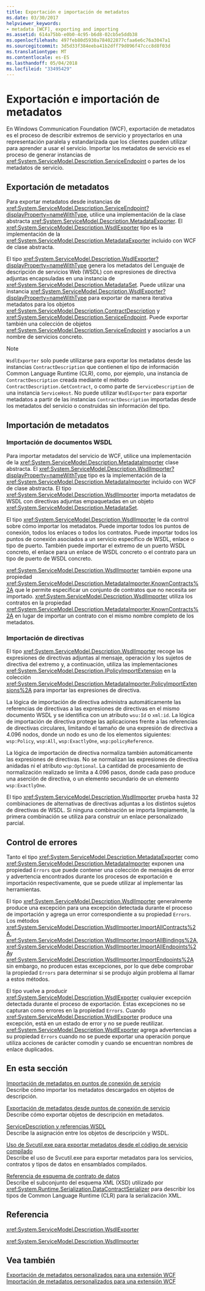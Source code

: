 ```yaml
---
title: Exportación e importación de metadatos
ms.date: 03/30/2017
helpviewer_keywords:
- metadata [WCF], exporting and importing
ms.assetid: 614a75bb-e0b0-4c95-b6d8-02cb5e5ddb38
ms.openlocfilehash: 497feb80d5930a784022877cfaa6e6c76a3047a1
ms.sourcegitcommit: 3d5d33f384eeba41b2dff79d096f47ccc8d8f03d
ms.translationtype: MT
ms.contentlocale: es-ES
ms.lasthandoff: 05/04/2018
ms.locfileid: "33495429"
---
```

# <a name="exporting-and-importing-metadata"></a>Exportación e importación de metadatos
En Windows Communication Foundation (WCF), exportación de metadatos es el proceso de describir extremos de servicio y proyectarlos en una representación paralela y estandarizada que los clientes pueden utilizar para aprender a usar el servicio. Importar los metadatos de servicio es el proceso de generar instancias de <xref:System.ServiceModel.Description.ServiceEndpoint> o partes de los metadatos de servicio.  
  
## <a name="exporting-metadata"></a>Exportación de metadatos  
 Para exportar metadatos desde instancias de <xref:System.ServiceModel.Description.ServiceEndpoint?displayProperty=nameWithType>, utilice una implementación de la clase abstracta <xref:System.ServiceModel.Description.MetadataExporter>. El <xref:System.ServiceModel.Description.WsdlExporter> tipo es la implementación de la <xref:System.ServiceModel.Description.MetadataExporter> incluido con WCF de clase abstracta.  
  
 El tipo <xref:System.ServiceModel.Description.WsdlExporter?displayProperty=nameWithType> genera los metadatos del Lenguaje de descripción de servicios Web (WSDL) con expresiones de directiva adjuntas encapsuladas en una instancia de <xref:System.ServiceModel.Description.MetadataSet>. Puede utilizar una instancia <xref:System.ServiceModel.Description.WsdlExporter?displayProperty=nameWithType> para exportar de manera iterativa metadatos para los objetos <xref:System.ServiceModel.Description.ContractDescription> y  <xref:System.ServiceModel.Description.ServiceEndpoint>. Puede exportar también una colección de objetos <xref:System.ServiceModel.Description.ServiceEndpoint> y asociarlos a un nombre de servicios concreto.  
  
> [!NOTE]
>  `WsdlExporter` solo puede utilizarse para exportar los metadatos desde las instancias `ContractDescription` que contienen el tipo de información Common Language Runtime (CLR), como, por ejemplo, una instancia de `ContractDescription` creada mediante el método `ContractDescription.GetContract`, o como parte de `ServiceDescription` de una instancia `ServiceHost`. No puede utilizar `WsdlExporter` para exportar metadatos a partir de las instancias `ContractDescription` importadas desde los metadatos del servicio o construidas sin información del tipo.  
  
## <a name="importing-metadata"></a>Importación de metadatos  
  
### <a name="importing-wsdl-documents"></a>Importación de documentos WSDL  
 Para importar metadatos del servicio de WCF, utilice una implementación de la <xref:System.ServiceModel.Description.MetadataImporter> clase abstracta. El <xref:System.ServiceModel.Description.WsdlImporter?displayProperty=nameWithType> tipo es la implementación de la <xref:System.ServiceModel.Description.MetadataImporter> incluido con WCF de clase abstracta. El tipo <xref:System.ServiceModel.Description.WsdlImporter> importa metadatos de WSDL con directivas adjuntas empaquetadas en un objeto <xref:System.ServiceModel.Description.MetadataSet>.  
  
 El tipo <xref:System.ServiceModel.Description.WsdlImporter> le da control sobre cómo importar los metadatos. Puede importar todos los puntos de conexión, todos los enlaces o todos los contratos. Puede importar todos los puntos de conexión asociados a un servicio específico de WSDL, enlace o tipo de puerto. También puede importar el extremo de un puerto WSDL concreto, el enlace para un enlace de WSDL concreto o el contrato para un tipo de puerto de WSDL concreto.  
  
 <xref:System.ServiceModel.Description.WsdlImporter> también expone una propiedad <xref:System.ServiceModel.Description.MetadataImporter.KnownContracts%2A> que le permite especificar un conjunto de contratos que no necesita ser importado. <xref:System.ServiceModel.Description.WsdlImporter> utiliza los contratos en la propiedad <xref:System.ServiceModel.Description.MetadataImporter.KnownContracts%2A> en lugar de importar un contrato con el mismo nombre completo de los metadatos.  
  
### <a name="importing-policies"></a>Importación de directivas  
 El tipo <xref:System.ServiceModel.Description.WsdlImporter> recoge las expresiones de directivas adjuntas al mensaje, operación y los sujetos de directiva del extremo y, a continuación, utiliza las implementaciones <xref:System.ServiceModel.Description.IPolicyImportExtension> en la colección <xref:System.ServiceModel.Description.MetadataImporter.PolicyImportExtensions%2A> para importar las expresiones de directiva.  
  
 La lógica de importación de directiva administra automáticamente las referencias de directivas a las expresiones de directivas en el mismo documento WSDL y se identifica con un atributo `wsu:Id` o `xml:id`. La lógica de importación de directiva protege las aplicaciones frente a las referencias de directivas circulares, limitando el tamaño de una expresión de directiva a 4.096 nodos, donde un nodo es uno de los elementos siguientes: `wsp:Policy`, `wsp:All`, `wsp:ExactlyOne`, `wsp:policyReference`.  
  
 La lógica de importación de directiva normaliza también automáticamente las expresiones de directivas. No se normalizan las expresiones de directiva anidadas ni el atributo `wsp:Optional`. La cantidad de procesamiento de normalización realizado se limita a 4.096 pasos, donde cada paso produce una aserción de directiva, o un elemento secundario de un elemento `wsp:ExactlyOne`.  
  
 El tipo <xref:System.ServiceModel.Description.WsdlImporter> prueba hasta 32 combinaciones de alternativas de directivas adjuntas a los distintos sujetos de directivas de WSDL. Si ninguna combinación se importa limpiamente, la primera combinación se utiliza para construir un enlace personalizado parcial.  
  
## <a name="error-handling"></a>Control de errores  
 Tanto el tipo <xref:System.ServiceModel.Description.MetadataExporter> como <xref:System.ServiceModel.Description.MetadataImporter> exponen una propiedad `Errors` que puede contener una colección de mensajes de error y advertencia encontrados durante los procesos de exportación e importación respectivamente, que se puede utilizar al implementar las herramientas.  
  
 El tipo <xref:System.ServiceModel.Description.WsdlImporter> generalmente produce una excepción para una excepción detectada durante el proceso de importación y agrega un error correspondiente a su propiedad `Errors`. Los métodos <xref:System.ServiceModel.Description.WsdlImporter.ImportAllContracts%2A>, <xref:System.ServiceModel.Description.WsdlImporter.ImportAllBindings%2A>, <xref:System.ServiceModel.Description.WsdlImporter.ImportAllEndpoints%2A>y <xref:System.ServiceModel.Description.WsdlImporter.ImportEndpoints%2A> sin embargo, no producen estas excepciones, por lo que debe comprobar la propiedad `Errors` para determinar si se produjo algún problema al llamar a estos métodos.  
  
 El tipo vuelve a producir <xref:System.ServiceModel.Description.WsdlExporter> cualquier excepción detectada durante el proceso de exportación. Estas excepciones no se capturan como errores en la propiedad `Errors`. Cuando <xref:System.ServiceModel.Description.WsdlExporter> produce una excepción, está en un estado de error y no se puede reutilizar. <xref:System.ServiceModel.Description.WsdlExporter> agrega advertencias a su propiedad `Errors` cuando no se puede exportar una operación porque utiliza acciones de carácter comodín y cuando se encuentran nombres de enlace duplicados.  
  
## <a name="in-this-section"></a>En esta sección  
 [Importación de metadatos en puntos de conexión de servicio](../../../../docs/framework/wcf/feature-details/how-to-import-metadata-into-service-endpoints.md)  
 Describe cómo importar los metadatos descargados en objetos de descripción.  
  
 [Exportación de metadatos desde puntos de conexión de servicio](../../../../docs/framework/wcf/feature-details/how-to-export-metadata-from-service-endpoints.md)  
 Describe cómo exportar objetos de descripción en metadatos.  
  
 [ServiceDescription y referencias WSDL](../../../../docs/framework/wcf/feature-details/servicedescription-and-wsdl-reference.md)  
 Describe la asignación entre los objetos de descripción y WSDL.  
  
 [Uso de Svcutil.exe para exportar metadatos desde el código de servicio compilado](../../../../docs/framework/wcf/feature-details/how-to-use-svcutil-exe-to-export-metadata-from-compiled-service-code.md)  
 Describe el uso de Svcutil.exe para exportar metadatos para los servicios, contratos y tipos de datos en ensamblados compilados.  
  
 [Referencia de esquema de contrato de datos](../../../../docs/framework/wcf/feature-details/data-contract-schema-reference.md)  
 Describe el subconjunto del esquema XML (XSD) utilizado por <xref:System.Runtime.Serialization.DataContractSerializer> para describir los tipos de Common Language Runtime (CLR) para la serialización XML.  
  
## <a name="reference"></a>Referencia  
 <xref:System.ServiceModel.Description.WsdlExporter>  
  
 <xref:System.ServiceModel.Description.WsdlImporter>  
  
## <a name="see-also"></a>Vea también  
 [Exportación de metadatos personalizados para una extensión WCF](../../../../docs/framework/wcf/extending/exporting-custom-metadata-for-a-wcf-extension.md)  
 [Importación de metadatos personalizados para una extensión WCF](../../../../docs/framework/wcf/extending/importing-custom-metadata-for-a-wcf-extension.md)
